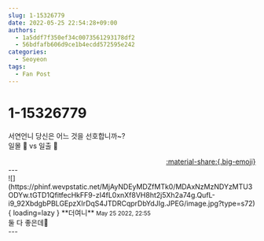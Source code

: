 ```yaml
---
slug: 1-15326779
date: 2022-05-25 22:54:28+09:00
authors:
  - 1a5ddf7f350ef34c0073561293178df2
  - 56bdfafb606d9ce1b4ecdd572595e242
categories:
  - Seoyeon
tags:
  - Fan Post
---
```


# 1-15326779

<div class="post-container" markdown="1">
<div class="content-container md-sidebar__scrollwrap" markdown="1">

서연언니 당신은 어느 것을 선호합니까~? <br>일몰 🌇 vs 일출 🌄 

</div>
</div>

<div style="text-align: right;" markdown="1">
<a href="https://weverse.io/fromis9/fanpost/1-15326779" style="text-align: right;">:material-share:{.big-emoji}</a>
</div>
---

<div class="comments-container md-sidebar__scrollwrap" markdown="1">
<div class="comment" markdown="1">
<div class='id-container' markdown="1">
![](https://phinf.wevpstatic.net/MjAyNDEyMDZfMTk0/MDAxNzMzNDYzMTU3ODYw.tGTD1QfitfecHkFF9-zI4fL0xnXf8VH8ht2j5Xh2a74g.QufL-i9_92XbdgbPBLGEpzXIrDqS4JTDRCqprDbYdJIg.JPEG/image.jpg?type=s72){ loading=lazy }
**<span class="artist">더여니</span>** <small>May 25 2022, 22:55</small><br>
</div>
<div class='comment-body' markdown="1">
둘 다 좋은데🫣
</div>
</div>
</div>
---
